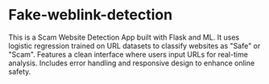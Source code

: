 # Fake-weblink-detection
This is a Scam Website Detection App built with Flask and ML. It uses logistic regression trained on URL datasets to classify websites as "Safe" or "Scam". Features a clean interface where users input URLs for real-time analysis. Includes error handling and responsive design to enhance online safety.
